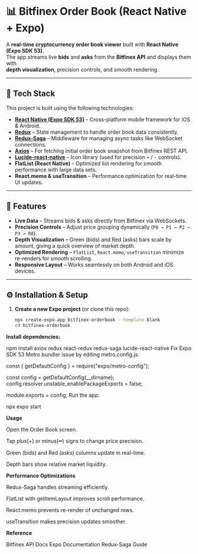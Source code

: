 # 📊 Bitfinex Order Book (React Native + Expo)

A **real-time cryptocurrency order book viewer** built with **React Native (Expo SDK 53)**.  
The app streams live **bids** and **asks** from the **Bitfinex API** and displays them with  
**depth visualization**, precision controls, and smooth rendering.

---

## 🚀 Tech Stack

This project is built using the following technologies:

- **[React Native (Expo SDK 53)](https://docs.expo.dev/)** – Cross-platform mobile framework for iOS & Android.
- **[Redux](https://redux.js.org/)** – State management to handle order book data consistently.
- **[Redux-Saga](https://redux-saga.js.org/)** – Middleware for managing async tasks like WebSocket connections.
- **[Axios](https://axios-http.com/)** – For fetching initial order book snapshot from Bitfinex REST API.
- **[Lucide-react-native](https://lucide.dev/)** – Icon library (used for precision `+` / `-` controls).
- **FlatList (React Native)** – Optimized list rendering for smooth performance with large data sets.
- **React.memo & useTransition** – Performance optimization for real-time UI updates.

---

## 📡 Features

- **Live Data** – Streams bids & asks directly from Bitfinex via WebSockets.  
- **Precision Controls** – Adjust price grouping dynamically (`P0 → P1 → P2 → P3 → R0`).  
- **Depth Visualization** – Green (bids) and Red (asks) bars scale by amount, giving a quick overview of market depth.  
- **Optimized Rendering** – `FlatList`, `React.memo`, `useTransition` minimize re-renders for smooth scrolling.  
- **Responsive Layout** – Works seamlessly on both Android and iOS devices.  

---

## ⚙️ Installation & Setup

1. **Create a new Expo project** (or clone this repo):

   ```bash
   npx create-expo-app bitfinex-orderbook --template blank
   cd bitfinex-orderbook

**Install dependencies:**

npm install axios redux react-redux redux-saga lucide-react-native
Fix Expo SDK 53 Metro bundler issue by editing metro.config.js:

const { getDefaultConfig } = require("expo/metro-config");

const config = getDefaultConfig(__dirname);
config.resolver.unstable_enablePackageExports = false;

module.exports = config;
Run the app:

npx expo start

**Usage**

Open the Order Book screen.

Tap plus(+) or minus(➖) signs to change price precision.

Green (bids) and Red (asks) columns update in real-time.

Depth bars show relative market liquidity.

**Performance Optimizations**

Redux-Saga handles streaming efficiently.

FlatList with getItemLayout improves scroll performance.

React.memo prevents re-render of unchanged rows.

useTransition makes precision updates smoother.

**Reference**

Bitfinex API Docs
Expo Documentation
Redux-Saga Guide

